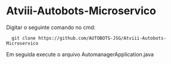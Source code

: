 # Atviii-Autobots-Microservico
Digitar o seguinte comando no cmd:
```
  git clone https://github.com/AUTOBOTS-JSG/Atviii-Autobots-Microservico
```
Em seguida execute o arquivo AutomanagerApplication.java
